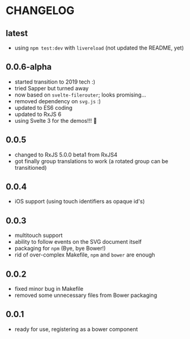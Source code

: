# CHANGELOG

## latest

- using `npm test:dev` with `livereload` (not updated the README, yet)

## 0.0.6-alpha

- started transition to 2019 tech :)
- tried Sapper but turned away
- now based on `svelte-filerouter`; looks promising...
- removed dependency on `svg.js` :)
- updated to ES6 coding
- updated to RxJS 6
- using Svelte 3 for the demos!!! 🎇

## 0.0.5

- changed to RxJS 5.0.0 beta1 from RxJS4
- got finally group translations to work (a rotated group can be transitioned)

## 0.0.4

- iOS support (using touch identifiers as opaque id's)

## 0.0.3

- multitouch support
- ability to follow events on the SVG document itself
- packaging for `npm` (Bye, bye Bower!)
- rid of over-complex Makefile,  `npm` and `bower` are enough

## 0.0.2

- fixed minor bug in Makefile
- removed some unnecessary files from Bower packaging

## 0.0.1

- ready for use, registering as a bower component

